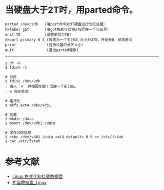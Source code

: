 # 当硬盘大于2T时，用parted命令。
```
parted /dev/sdb   (用part命令对3T硬盘进行分区处理）  
mklabel gpt       (用gpt格式可以将3TB弄在一个分区里)  
unit TB           (设置单位为TB)  
mkpart primary 0 3 (设置为一个主分区,大小为3TB，开始是0，结束是3）  
print              (显示设置的分区大小）  
quit               (退出parted程序)  
```

---

```
$ df -h 
$ fdisk -l

# 分区
$ fdisk /dev/vdb
- 输入 `n` 并按回车键：创建一个新分区。
- w 保存修改

# 格式化
$ mkfs.ext4 /dev/vdb1

# 挂载
$ mkdir /data
$ mount /dev/vdb1 /data

# 保存分区信息
$ echo /dev/vdb1 /data ext4 defaults 0 0 >> /etc/fstab
$ cat /etc/fstab
```

# 参考文献
- [Linux 格式化和挂载数据盘](https://help.aliyun.com/document_detail/25426.html?spm=5176.7738005.2.1.3LXGcb)
- [扩容数据盘_Linux](https://help.aliyun.com/document_detail/25452.html?spm=5176.10695662.1996646101.searchclickresult.12b5e5c6tD0Rd8)    
